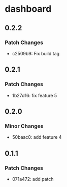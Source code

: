 # dashboard

## 0.2.2

### Patch Changes

- c2509b9: Fix build tag

## 0.2.1

### Patch Changes

- 1b27d16: fix feature 5

## 0.2.0

### Minor Changes

- 50baac0: add feature 4

## 0.1.1

### Patch Changes

- 071a472: add patch
